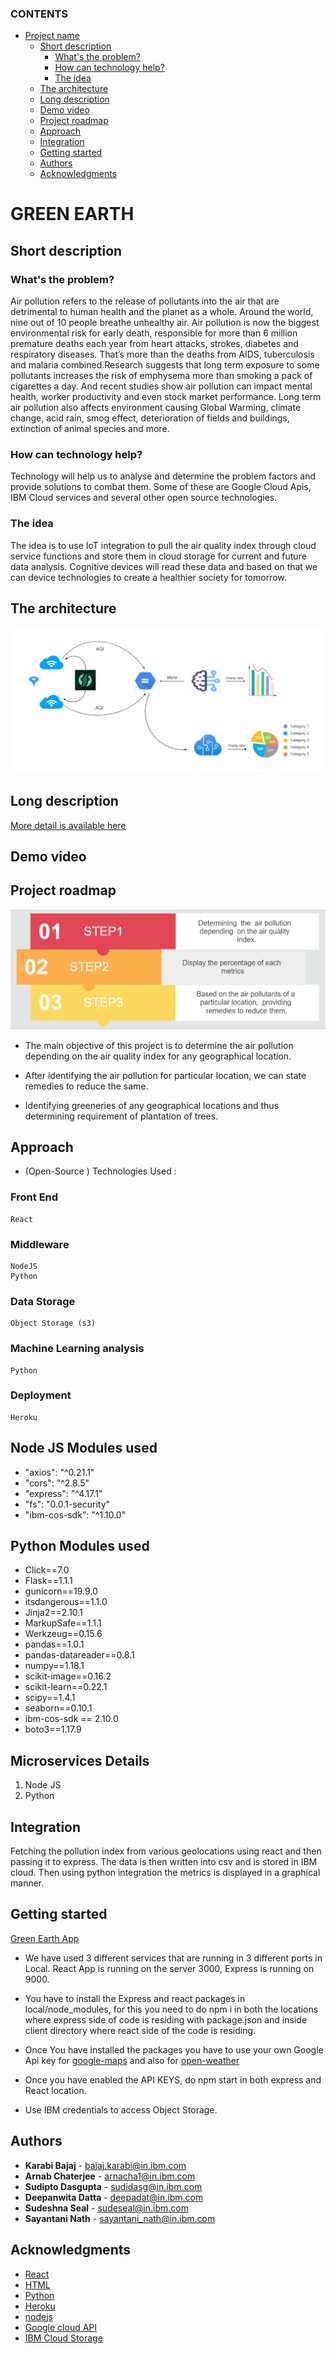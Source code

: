 ### CONTENTS

- [Project name](#project-name)
  - [Short description](#short-description)
    - [What's the problem?](#whats-the-problem)
    - [How can technology help?](#how-can-technology-help)
    - [The idea](#the-idea)
  - [The architecture](#the-architecture)
  - [Long description](#long-description)
  - [Demo video](#demo-video)
  - [Project roadmap](#project-roadmap)
  - [Approach](#approach)
  - [Integration](#integration)
  - [Getting started](#getting-started)
  - [Authors](#authors)
  - [Acknowledgments](#acknowledgments)

# GREEN EARTH  

## Short description

### What's the problem?

Air pollution refers to the release of pollutants into the air that are detrimental to human health and the planet as a whole. Around the world, nine out of 10 people breathe unhealthy air. Air pollution is now the biggest environmental risk for early death, responsible for more than 6 million premature deaths each year from heart attacks, strokes, diabetes and respiratory diseases. That’s more than the deaths from AIDS, tuberculosis and malaria combined.Research suggests that long term exposure to some pollutants increases the risk of emphysema more than smoking a pack of cigarettes a day. And recent studies show air pollution can impact mental health, worker productivity and even stock market performance. Long term air pollution also affects environment causing
Global Warming, climate change, acid rain, smog effect, deterioration of fields and buildings, extinction of animal species and more.

### How can technology help?

Technology will help us to analyse  and determine the problem factors and provide solutions  to combat them. Some of these are Google Cloud Apis, IBM Cloud services and several other open source technologies.

### The idea
The idea is to use IoT integration to pull the air quality index through cloud service functions and store them in cloud storage for current and future data analysis. Cognitive devices will read these data and based on that we can device technologies to create a healthier society for tomorrow.

## The architecture

![Architecture](./images/architecture_diagram.jpg)

## Long description

[More detail is available here](./docs/Description.md)

## Demo video

## Project roadmap

![Roadmap](./images/roadmap.jpg)

- The main objective of this project is to determine the air pollution depending on the air quality index for any geographical location.  

- After identifying the air pollution for particular location, we can state remedies to reduce the same.

- Identifying greeneries of any geographical locations and thus determining requirement of plantation of trees.

## Approach  

- (Open-Source ) Technologies Used :
### Front End
	React
### Middleware
	NodeJS 
	Python 
### Data Storage
	Object Storage (s3)
### Machine Learning analysis
	Python
### Deployment
	Heroku  

## Node JS Modules used 

  - "axios": "^0.21.1"
  - "cors": "^2.8.5"
  - "express": "^4.17.1"
  - "fs": "0.0.1-security"
  - "ibm-cos-sdk": "^1.10.0"

## Python Modules used 

 - Click==7.0
 - Flask==1.1.1
 - gunicorn==19.9.0
 - itsdangerous==1.1.0
 - Jinja2==2.10.1
 - MarkupSafe==1.1.1
 - Werkzeug==0.15.6
 - pandas==1.0.1
 - pandas-datareader==0.8.1
 - numpy==1.18.1
 - scikit-image==0.16.2
 - scikit-learn==0.22.1
 - scipy==1.4.1
 - seaborn==0.10.1
 - ibm-cos-sdk == 2.10.0
 - boto3==1.17.9
​
## Microservices Details 
1. Node JS 
2. Python
​
## Integration

Fetching the pollution index from various geolocations using react and then passing it to express. The data is then written into csv and is stored in IBM cloud. Then using python integration the metrics is displayed in a graphical manner. 

## Getting started

 [Green Earth App](https://greenearth-node.herokuapp.com/)

- We have used 3 different services that are running in 3 different ports in Local. React App is running on the server 3000, Express is running on 9000. 

- You have to install the Express and react packages in local/node_modules, for this you need to do npm i in both the locations where express side of code is residing with package.json and inside client directory where react side of the code is residing.

- Once You have installed the packages you have to use your own Google Api key for [google-maps](https://www.google.com/maps) and also for [open-weather](https://openweathermap.org/)

- Once you have enabled the API KEYS, do npm start in both express and React location.

- Use IBM credentials to access Object Storage.

## Authors
- **Karabi Bajaj**  - bajaj.karabi@in.ibm.com
- **Arnab Chaterjee**  - arnacha1@in.ibm.com
- **Sudipto Dasgupta** - sudidasg@in.ibm.com
- **Deepanwita Datta** - deepadat@in.ibm.com
- **Sudeshna Seal** - sudeseal@in.ibm.com
- **Sayantani Nath** - sayantani_nath@in.ibm.com

## Acknowledgments

- [React](https://reactjs.org/)
- [HTML](https://html.com/)
- [Python](https://www.python.org/)
- [Heroku](https://www.heroku.com/)
- [nodejs](https://nodejs.org/)
- [Google cloud API](https://cloud.google.com/apis)
- [IBM Cloud Storage](https://www.ibm.com/in-en/cloud/storage?p1=Search&p4=43700052660314989&p5=e&gclsrc=aw.ds&gclid=CjwKCAjwiLGGBhAqEiwAgq3q_oI1G81j_S7LvNgNHK1nkEfjtBv-IXvOo9F0fs6jX7ffWI9f6bzHFBoCkkAQAvD_BwE)
